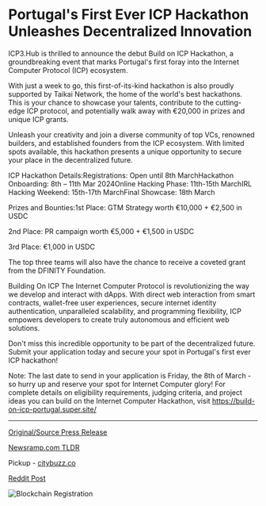 # Portugal's First Ever ICP Hackathon Unleashes Decentralized Innovation

ICP3.Hub is thrilled to announce the debut Build on ICP Hackathon, a groundbreaking event that marks Portugal's first foray into the Internet Computer Protocol (ICP) ecosystem.

With just a week to go, this first-of-its-kind hackathon is also proudly supported by Taikai Network, the home of the world's best hackathons. This is your chance to showcase your talents, contribute to the cutting-edge ICP protocol, and potentially walk away with €20,000 in prizes and unique ICP grants.

Unleash your creativity and join a diverse community of top VCs, renowned builders, and established founders from the ICP ecosystem. With limited spots available, this hackathon presents a unique opportunity to secure your place in the decentralized future.

ICP Hackathon Details:Registrations: Open until 8th MarchHackathon Onboarding: 8th – 11th Mar 2024Online Hacking Phase: 11th-15th MarchIRL Hacking Weekend: 15th-17th MarchFinal Showcase: 18th March

Prizes and Bounties:1st Place: GTM Strategy worth €10,000 + €2,500 in USDC

2nd Place: PR campaign worth €5,000 + €1,500 in USDC

3rd Place: €1,000 in USDC

The top three teams will also have the chance to receive a coveted grant from the DFINITY Foundation.

Building On ICP The Internet Computer Protocol is revolutionizing the way we develop and interact with dApps. With direct web interaction from smart contracts, wallet-free user experiences, secure internet identity authentication, unparalleled scalability, and programming flexibility, ICP empowers developers to create truly autonomous and efficient web solutions.

Don't miss this incredible opportunity to be part of the decentralized future. Submit your application today and secure your spot in Portugal's first ever ICP hackathon!

Note: The last date to send in your application is Friday, the 8th of March - so hurry up and reserve your spot for Internet Computer glory! For complete details on eligibility requirements, judging criteria, and project ideas you can build on the Internet Computer Hackathon, visit https://build-on-icp-portugal.super.site/ 

---

[Original/Source Press Release](https://blockchainwire.io/press-release/portugals-first-ever-icp-hackathon-unleashes-decentralized-innovation)
                    

[Newsramp.com TLDR](https://newsramp.com/curated-news/portugal-s-first-icp-hackathon-join-the-decentralized-future/1242ce14a7df5e9248d6fb472a7d33c8) 


Pickup - [citybuzz.co](https://citybuzz.co/2024/03/07/portugal-hosts-inaugural-icp-hackathon-unleashing-decentralized-innovation)
 



[Reddit Post](https://www.reddit.com/r/technology_press/comments/1b9vn6r/portugals_first_icp_hackathon_join_the/) 



![Blockchain Registration](https://cdn.newsramp.app/blockchainwire/qrcode/243/7/navyHI0m.webp)